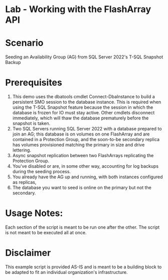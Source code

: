 # Lab - Working with the FlashArray API

# Scenario
Seeding an Availability Group (AG) from SQL Server 2022's T-SQL Snapshot Backup

# Prerequisites
1. This demo uses the dbatools cmdlet Connect-DbaInstance to build a persistent SMO session to the database instance.  This is required when using the T-SQL Snapshot feature because the session in which the database is frozen for IO must stay active. Other cmdlets disconnect immediately, which will thaw the database prematurely before the snapshot is taken.
2. Two SQL Servers running SQL Server 2022 with a database prepared to join an AG; this database is on volumes on one FlashArray and are contained in a Protection Group, and the soon-to-be secondary replica has volumes provisioned matching the primary in size and drive lettering.
3. Async snapshot replication between two FlashArrays replicating the Protection Group.
4. You've disabled or are, in some other way, accounting for log backups during the seeding process.
5. You already have the AG up and running, with both instances configured as replicas,
6. The database you want to seed is online on the primary but not the secondary.

# Usage Notes:
Each section of the script is meant to be run one after the other. The script is not meant to be executed all at once. 

# Disclaimer
This example script is provided AS-IS and is meant to be a building block to be adapted to fit an individual organization's infrastructure.